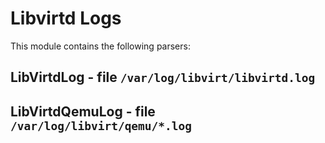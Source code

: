 Libvirtd Logs
=============

This module contains the following parsers:

LibVirtdLog - file ``/var/log/libvirt/libvirtd.log``
----------------------------------------------------
LibVirtdQemuLog - file ``/var/log/libvirt/qemu/*.log``
------------------------------------------------------